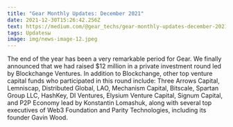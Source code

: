 ```yaml
---
title: "Gear Monthly Updates: December 2021"
date: 2021-12-30T15:26:42.256Z
text: https://medium.com/@gear_techs/gear-monthly-updates-december-2021-41097fe7748e
tags: Updatesы
image: img/news-image-12.jpeg
---
```

The end of the year has been a very remarkable period for Gear. We finally announced that we had raised $12 million in a private investment round led by Blockchange Ventures. In addition to Blockchange, other top venture capital funds who participated in this round include: Three Arrows Capital, Lemniscap, Distributed Global, LAO, Mechanism Capital, Bitscale, Spartan Group LLC, HashKey, DI Ventures, Elysium Venture Capital, Signum Capital, and P2P Economy lead by Konstantin Lomashuk, along with several top executives of Web3 Foundation and Parity Technologies, including its founder Gavin Wood.